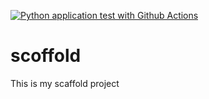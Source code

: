 [![Python application test with Github Actions](https://github.com/Rich-Learning-Centre/scoffold/actions/workflows/main.yml/badge.svg)](https://github.com/Rich-Learning-Centre/scoffold/actions/workflows/main.yml)
# scoffold
This is my scaffold project
